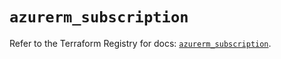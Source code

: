 # `azurerm_subscription`

Refer to the Terraform Registry for docs: [`azurerm_subscription`](https://registry.terraform.io/providers/hashicorp/azurerm/3.94.0/docs/resources/subscription).

